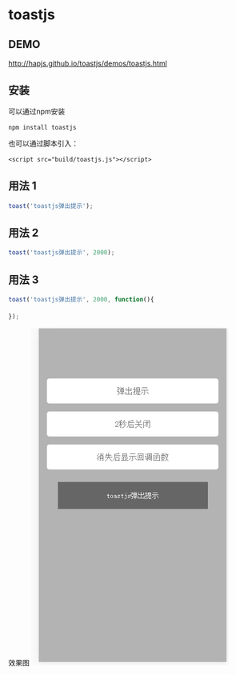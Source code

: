 # toastjs

## DEMO 

http://hapjs.github.io/toastjs/demos/toastjs.html

## 安装

可以通过npm安装

```
npm install toastjs
```

也可以通过脚本引入：

```
<script src="build/toastjs.js"></script>
```

## 用法 1

```javascript
toast('toastjs弹出提示');
```

## 用法 2

```javascript
toast('toastjs弹出提示', 2000);
```

## 用法 3

```javascript
toast('toastjs弹出提示', 2000, function(){

});
```
效果图
![demo.png](demo.png)